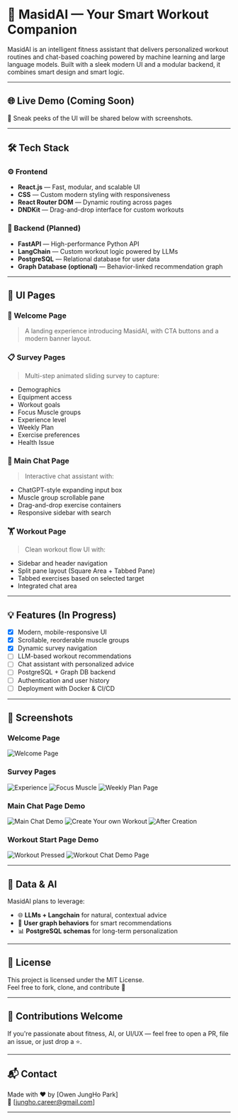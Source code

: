 # 🧠 MasidAI — Your Smart Workout Companion

MasidAI is an intelligent fitness assistant that delivers personalized workout routines and chat-based coaching powered by machine learning and large language models. Built with a sleek modern UI and a modular backend, it combines smart design and smart logic.

---

## 🌐 Live Demo (Coming Soon)

🎥 Sneak peeks of the UI will be shared below with screenshots.

---

## 🛠️ Tech Stack

### ⚙️ Frontend
- **React.js** — Fast, modular, and scalable UI
- **CSS** — Custom modern styling with responsiveness
- **React Router DOM** — Dynamic routing across pages
- **DNDKit** — Drag-and-drop interface for custom workouts

### 🧠 Backend (Planned)
- **FastAPI** — High-performance Python API
- **LangChain** — Custom workout logic powered by LLMs
- **PostgreSQL** — Relational database for user data
- **Graph Database (optional)** — Behavior-linked recommendation graph

---

## 🎨 UI Pages

### 🚀 Welcome Page
> A landing experience introducing MasidAI, with CTA buttons and a modern banner layout.

### 📋 Survey Pages
> Multi-step animated sliding survey to capture:
- Demographics
- Equipment access
- Workout goals
- Focus Muscle groups
- Experience level
- Weekly Plan
- Exercise preferences
- Health Issue

### 💬 Main Chat Page
> Interactive chat assistant with:
- ChatGPT-style expanding input box
- Muscle group scrollable pane
- Drag-and-drop exercise containers
- Responsive sidebar with search

### 🏋️ Workout Page
> Clean workout flow UI with:
- Sidebar and header navigation
- Split pane layout (Square Area + Tabbed Pane)
- Tabbed exercises based on selected target
- Integrated chat area

---

## 💡 Features (In Progress)

- [x] Modern, mobile-responsive UI
- [x] Scrollable, reorderable muscle groups
- [x] Dynamic survey navigation
- [ ] LLM-based workout recommendations
- [ ] Chat assistant with personalized advice
- [ ] PostgreSQL + Graph DB backend
- [ ] Authentication and user history
- [ ] Deployment with Docker & CI/CD

---

## 📸 Screenshots
### Welcome Page
![Welcome Page](Screenshots/WelcomePage.jpg)

### Survey Pages
![Experience](Screenshots/ExperiencePage.jpg)
![Focus Muscle](Screenshots/FocusMusclePage.jpg)
![Weekly Plan Page](Screenshots/WeeklyPlanPage.jpg)

### Main Chat Page Demo
![Main Chat Demo](Screenshots/MainChatDemoPage.jpg)
![Create Your own Workout](Screenshots\CreateYourOwnWorkout.jpg)
![After Creation](Screenshots\AfterWorkoutCreation.jpg)

### Workout Start Page Demo
![Workout Pressed](Screenshots/PressWorkoutPage.jpg)
![Workout Chat Demo Page](Screenshots/WorkoutchatDemoPage.jpg)

---

## 🧬 Data & AI

MasidAI plans to leverage:
- 🌐 **LLMs + Langchain** for natural, contextual advice
- 🧠 **User graph behaviors** for smart recommendations
- 📊 **PostgreSQL schemas** for long-term personalization

---

## 🧾 License

This project is licensed under the MIT License.  
Feel free to fork, clone, and contribute 💪

---

## 🤝 Contributions Welcome

If you're passionate about fitness, AI, or UI/UX — feel free to open a PR, file an issue, or just drop a ⭐.

---

## 📬 Contact

Made with ❤️ by [Owen JungHo Park]  
📧 [jungho.career@gmail.com]  

---
